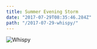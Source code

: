 ```yaml
---
title: Summer Evening Storm
date: "2017-07-29T08:35:46.284Z"
path: "/2017-07-29-whispy/"
---
```


![Whispy](/2017-07-29-whispy/animation-2017-07-29_08-35-46.gif)
